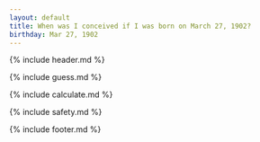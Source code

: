 ```yaml
---
layout: default
title: When was I conceived if I was born on March 27, 1902?
birthday: Mar 27, 1902
---
```


{% include header.md %}

{% include guess.md %}

{% include calculate.md %}

{% include safety.md %}

{% include footer.md %}



